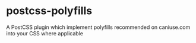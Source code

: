 postcss-polyfills
=================

A PostCSS plugin which implement polyfills recommended on caniuse.com into your CSS where applicable
